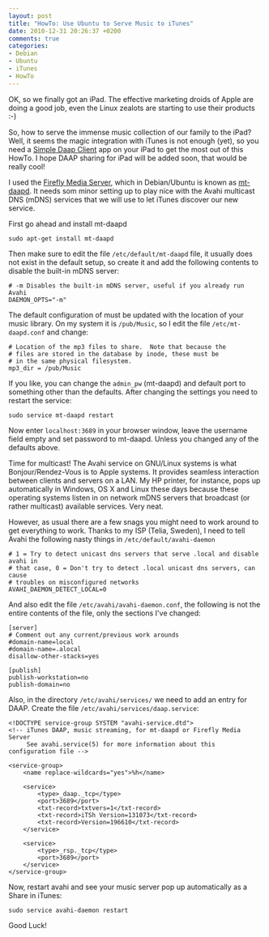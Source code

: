 ```yaml
---
layout: post
title: "HowTo: Use Ubuntu to Serve Music to iTunes"
date: 2010-12-31 20:26:37 +0200
comments: true
categories: 
- Debian
- Ubuntu
- iTunes
- HowTo
---
```


OK, so we finally got an iPad.  The effective marketing droids of Apple
are doing a good job, even the Linux zealots are starting to use their
products :-)

So, how to serve the immense music collection of our family to the iPad?
Well, it seems the magic integration with iTunes is not enough (yet), so
you need a [Simple Daap Client][1] app on your iPad to get the most out
of this HowTo. I hope DAAP sharing for iPad will be added soon, that
would be really cool!

I used the [Firefly Media Server][2], which in Debian/Ubuntu is known as
[mt-daapd][3].  It needs som minor setting up to play nice with the
Avahi multicast DNS (mDNS) services that we will use to let iTunes
discover our new service.

First go ahead and install mt-daapd

    sudo apt-get install mt-daapd

Then make sure to edit the file `/etc/default/mt-daapd` file, it usually
does not exist in the default setup, so create it and add the following
contents to disable the built-in mDNS server:

    # -m Disables the built-in mDNS server, useful if you already run Avahi
    DAEMON_OPTS="-m"

The default configuration of must be updated with the location of your
music library.  On my system it is `/pub/Music`, so I edit the file
`/etc/mt-daapd.conf` and change:

    # Location of the mp3 files to share.  Note that because the
    # files are stored in the database by inode, these must be
    # in the same physical filesystem.
    mp3_dir = /pub/Music

If you like, you can change the `admin_pw` (mt-daapd) and default port
to something other than the defaults.  After changing the settings you
need to restart the service:

    sudo service mt-daapd restart

Now enter `localhost:3689` in your browser window, leave the username
field empty and set password to mt-daapd.  Unless you changed any of the
defaults above.

Time for multicast!  The Avahi service on GNU/Linux systems is what
Bonjour/Rendez-Vous is to Apple systems.  It provides seamless
interaction between clients and servers on a LAN.  My HP printer, for
instance, pops up automatically in Windows, OS X and Linux these days
because these operating systems listen in on network mDNS servers that
broadcast (or rather multicast) available services.  Very neat.

However, as usual there are a few snags you might need to work around to
get everything to work.  Thanks to my ISP (Telia, Sweden), I need to tell
Avahi the following nasty things in `/etc/default/avahi-daemon`

    # 1 = Try to detect unicast dns servers that serve .local and disable avahi in
    # that case, 0 = Don't try to detect .local unicast dns servers, can cause
    # troubles on misconfigured networks
    AVAHI_DAEMON_DETECT_LOCAL=0

And also edit the file `/etc/avahi/avahi-daemon.conf`, the following is
not the entire contents of the file, only the sections I've changed:

    [server]
    # Comment out any current/previous work arounds
    #domain-name=local
    #domain-name=.alocal
    disallow-other-stacks=yes
    
    [publish]
    publish-workstation=no
    publish-domain=no

Also, in the directory `/etc/avahi/services/` we need to add an entry for
DAAP.  Create the file `/etc/avahi/services/daap.service`:

    <!DOCTYPE service-group SYSTEM "avahi-service.dtd">
    <!-- iTunes DAAP, music streaming, for mt-daapd or Firefly Media Server
         See avahi.service(5) for more information about this configuration file -->
    
    <service-group>
        <name replace-wildcards="yes">%h</name>
    
        <service>
            <type>_daap._tcp</type>
            <port>3689</port>
            <txt-record>txtvers=1</txt-record>
            <txt-record>iTSh Version=131073</txt-record>
            <txt-record>Version=196610</txt-record>
        </service>
    
        <service>
            <type>_rsp._tcp</type>
            <port>3689</port>
        </service>
    </service-group>

Now, restart avahi and see your music server pop up automatically as a
Share in iTunes:

    sudo service avahi-daemon restart

Good Luck!

[1]: http://itunes.apple.com/app/simple-daap-client/id369605270
[2]: http://www.fireflymediaserver.org/
[3]: apt://mt-daapd

